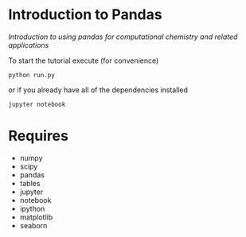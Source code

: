 # Introduction to Pandas

*Introduction to using pandas for computational chemistry and related applications*

To start the tutorial execute (for convenience)
```
python run.py
```
or if you already have all of the dependencies installed
```
jupyter notebook
```

# Requires

- numpy
- scipy
- pandas
- tables
- jupyter
- notebook
- ipython
- matplotlib
- seaborn
